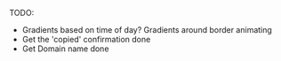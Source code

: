 TODO:
- Gradients based on time of day? Gradients around border animating
- Get the 'copied' confirmation done
- Get Domain name done